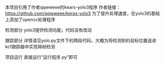本项目引用了作者qqwweee的kears-yolo3程序
作者链接：https://github.com/qqwweee/keras-yolo3
为了提升处理速度，在yolo3的基础上添加了opencv处理程序

检测部分
yolo3提供检测功能，代码没有改动

跟踪部分
详情请见yolo.py文件下的两段代码，大概为将检测到的目标位置送进kcf跟踪器中实现隔帧检测

项目运行
直接运行“运行程序.py”即可

